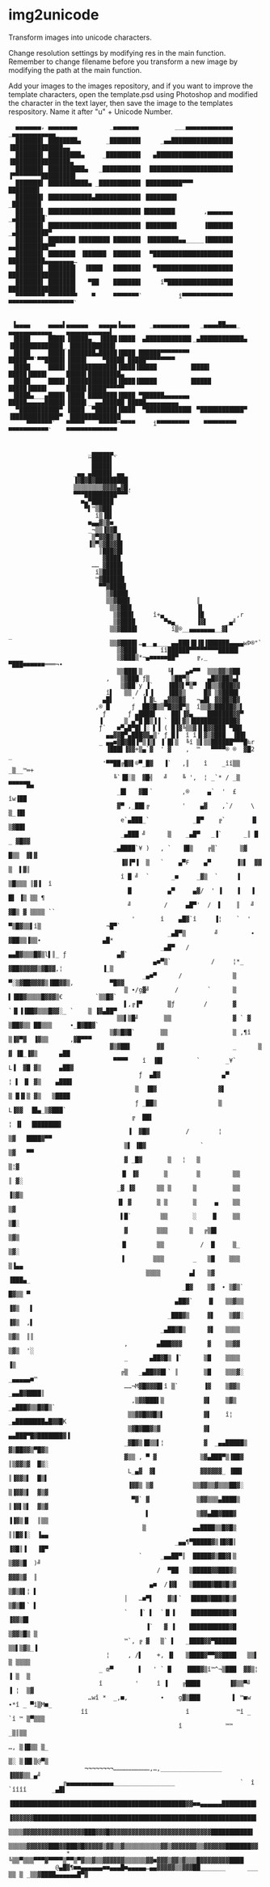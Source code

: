 # img2unicode
Transform images into unicode characters.

Change resolution settings by modifying res in the main function. Remember to change filename before you transform a new image by modifying the path at the main function.

Add your images to the images repository, and if you want to improve the template characters, open the template.psd using Photoshop and modified the character in the text layer, then save the image to the templates respository. Name it after "u" + Unicode Number.


      ▄▄▄▄▄▄▄, ▄▄▄▄▄▄▄▄         _▄▄▄▄▄▄▄          ___▄▄▄▄▄▄▄▄▄▄▄▄▄                _▄▄▄▄▄▄▄▄▄▄▄▄_          
      ███████▌ ████████▄       _████████▌     _▄▄█████████████████                ▐██████████████▄▄       
      ███████▌ █████████▄     _█████████▌   ▄█████████████████████                ▐████████████████▄      
      ███████▌ ██████████▄   _██████████▌  ███████████████████████                ▐▀▀▀▀▀▀▀▀█████████▌     
      ███████▌ ███████████▄ _███████████▌ ██████████▀▀▀                                     ████████▌     
      ███████▌ ████████████▄████████████▌ ████████▌                                        _████████      
      ███████▌ █████████████████████████▌▐████████        ,▄▄▄▄▄▄▄                       _▄████████`      
      ███████▌ █████████████████████████▌ ████████▌       ▐███████                    _▄█████████▀        
      ███████▌ ███████▌▐████████ ███████▌ ▐████████▄▄_____▐███████                 ▄▄█████████▀▀          
      ███████▌ ███████▌ ▐██████  ███████▌  ▀██████████████████████                ██████████▄▄▄▄▄▄▄▄…     
      ███████▌ ███████▌  ▐████   ███████▌   ▀█████████████████████                ██████████████████▌     
      ███████▌ ███████▌   ▀██    ███████▌     î▀██████████████████                ██████████████████▌     
      ▀▀▀▀▀▀▀▀ ▀▀▀▀▀▀▀▀    ▀     ▀▀▀▀▀▀▀`          î▀▀▀▀▀▀▀▀▀▀▀▀▀▀                ▀▀▀▀▀▀▀▀▀▀▀▀▀▀▀▀▀▀`     
                                                                                                           
                                                                                                           
     ▐▄▄▄▄     ▄▄▄▄▌▄▄▄▄▄▄   ▄▄▄▄▄▐▄▄▄▄    _▄▄▄▄▄▄▄▄▄▄   _▄▄▄▄██▄▄▄_    ▄▄▄▄▄▄▄▄▄▄▄▄_   ▄▄▄▄▄▄▄▄▄▄▄▄▌     
     ▐████     ████▌▐█████▄_ ▐████▐████  ▄████████████▌_▄████████████▄ ▐██████████████_ ████████████▌     
     ▐████     ████▌▐███████▄█████▐████ ██████▀▀▀▀▀▀▀▀ █████▀▀`▀▀█████▌▐████▌    ▀█████ █████▀▀▀▀▀▀▀▀     
     ▐████     ████▌▐█████████████▐████▐█████         ▐████▌      █████▐████▌     █████▌█████████▄        
     ▐████     ████▌▐█████████████▐████▐█████         ▐█████      █████▐████▌     █████▌█████▀▀▀▀▀        
     ▐████▄___▄████▌▐████ ████████▐████ ▀██████▄▄▄▄▄▄▄ █████▄▄▄▄▄█████▌▐████▌__▄▄██████ █████▄▄▄▄▄▄▄▄▄    
      ▀███████████▀ ▐████  ▀██████▐████  ▀████████████▌ ▀████████████▀ ▐█████████████▀  ██████████████    
         ▀▀▀▀▀▀▀`   ▀▀▀▀▀    ▀▀▀▀▀™▀▀▀▀     î▀▀▀▀▀▀▀▀▀    ▀▀▀▀▀▀▀▀▀     ▀▀▀▀▀▀▀▀▀▀▀`    ▀▀▀▀▀▀▀▀▀▀▀▀▀▀      
                                                                                                           
                                                                                                                 
                          _▄▄▄▄▄▄_                                                                                 
                          ™█████▌`                                                                                 
                           █████▌                                                                                  
                      _▄▄_▄█████▌_▄▄_                                                                              
                      ▐▓█▓█▓█████████                                                                              
                      ▒▒▒▒▒▒▒▒▓▓▓▓▄▓█,                                                                             
                      ▀▀▀█████████▀▀▀`                                                                             
                        ■▄▀██████                                                                                  
                         ▀▌™▒▓██▌                                                                                  
                            î▒▐█▌                                                                                  
                          ■▄▄▓▒▓■_                                                                                 
                          _¬▒▒▐▓▓█_                                                                                
                           ▒▀▓▓█▓▒█                                                                                
                          ▐▒▀▒▓█▓▓█▌                                                                               
                             ║███▓█▌                                                                               
                              ▓████                                                                                
                           ……_▓████▌                                                                               
                            î▒█████▌                                                                               
                            ™▓██████                                                                               
                             ▀▀▓████▌                                                                              
                               ▒▓████                                                                              
                               ▒▒▓███▌                  ║                                                          
                                ▒▒▓███                  ▐▌                                                         
                                 ▒▓███▌     î+▄_        ▐█         ,r                                              
                                 ▒▓████        ▀■▄_     ▐▓▌     _▄╝                                                
                                ▒▒▓████▌         î▒®__▄▄▄▄▄▄▄__▓▌          _                                       
                                ▒▒▓████▌…▄__▄____▄▄███▐█▐█▐██████▄▄▄▄wÞ®"`                                         
                                  ▒▓███▌      îî██████▀▀▀▀▀▀▀▀█████▌                                               
                                  ▒▓███▒*¬▄■■■■■██▀     ╔,_     ▀███■■■■■■═══¬∙                                    
                                  ▒▒███▌▒       ╚▌  _▄■▀▀  ▒▒▒▓▓▒▓██                                               
                               ,   ▒▓███ ƒ▒      ▒██▀▒__   ▄█▓▓██▓▄▌                                               
                                   ▒▓██`y ▐`    ▐██▓▌▀▒▀  ▐█▒▒▓███▓▓                                               
                               î▌   ▒▒ / ,▌▐    ▐██▓▒     █▓ ▒▓████▌                                               
                              ▄█▌     '  ▐_▓L _▄▓▓▓█▓   ¬▄█▌ ▓▓██▓█▓                                               
                            ,® █      ƒ _██▓█▒▒▀█▓▓█▀▒  î▒▒▓▒█████▓▒▌                                              
                              ƒ      ƒ ▄████▌    ██▌▐▓▄____███████▓▓▀                                              
                             ▐     _▒ ▄▀█▐█▒▐▐ ` ██▌▓▒▐████████████▓                                               
                             ƒ`  _■▀▄█▀█▌▐░ ▌▐ ( █▐▓╚▒▒▓▐▌█▓▓███ ▀██▌                                              
                               ▄▄▓▓█▀▄███▓▓▄▒' ƒ_█▐  î î▐▌▓▒▓███__▐██▌                                             
                             _ ▄▄■▓█▓██▐▀▒▐▒▌ ▐ █▌▒  ╚î ▒▌▒▒██████▀▀▀█‰r                                           
                               ▐███▌▐▓▓+▒▄`▓  ' ▓    ,  ™   ▀▀▀▀® ®  ▓█2  _                                        
                              '▀▀██╔█▓▌®▀_█▓   ▐`   ,║    î    _îî▒▒ _▒__™═+                                       
                                 ╚`▐█░▒  ▓█╣   ╝    ╚ ',  ¦ _`* / _▒  ▀▀▀▀▀█▄                                      
                                  _█▌   ▓█▌`        ,®     ▄`  '  £      îw▐██                                     
                                  ▓▀ ,_██▌╔         '    ▄▓    ,`/     \  ▒_▐█▌                                    
                                   e`▄███_`            _█▀    ╔`       ▐▌  ▒▓██▌                                   
                                   _▄███ ╝      ▒    _▄█▀   _▐`      _║ █ _ ▓█▓▓                                   
                                 _▄████`¥ )   , `   ▐█▒    ╔▒`      ▒▓  █▒▒  ▓▌▓                                   
                                   ▐▓▐▀▐  ▒   `    ▄▀F    ▄▀       ▐▒▌  ▓▓ ▒  ▌▓║                                  
                                   î █ ╝  `      _■     _▓▒  `     ▐    ▒█▒▒▒ ║▓▐  î                               
                                     █          ▄▀     ▄▓/  ' ▐    ▐   ▐ █▌ ▐▒ ▒▒ ¶                                
                                     ╝         /     ▄█▀'  /  ▌    ║   ╝ ▓█▒ ▓ ▒▒▒▒ ``                             
                                      '       î    ▄█▓`î     ▐¦    `  ' ▀▒█▓▒▒▌î▒                  ¬█▀`            
                                                _▄█▀▒        ╝         ∙ ▓██▒▒▐▒▒∙                 ▄█*             
                                              _▄█▀   /              ▄▄█▓▒▒▒█▓▒l▌║_ ƒ              ▄▓`              
                                            ▄■▀▒`           /     ¦*_ ▓██▓▓▓▓▓▒▓█▓▓,¦           ▐_▒                
                                         _▄■▀      /              ▒ ▀░▒▓██▓▓▓▓▒▐██▓▓▒,          ▀█▓▓               
                                    ▒ ∙/g▓╝       /        `      ▒    ▌▐██▓▒▒▒▒█▓▓▓▒€         `▒▒█▓`              
                                    ▌,╔▐▀       ▒ƒ        /       ▓  `▐▌▐▐██▓▒▒▒█▓▓░_ `    ▒ ▐▓▄██▀                
                                  ▒▒▌▒█╝       ▒▒                 ▓ ` ▓  ▒██▓▒▒ ██▒▒▒     ∙_█▓██▓`                 
                                ▒▓▒█▓█`       ▒▒                  ▒ ,¶î  ▒▐▓▀▓  ▐▓▒▒      ,▓█▀▀▀                   
                                ▓▒▓██▌       ▓▓                   _      ▒ ▓ ▐█_▐▓▒      ▄██                       
                                 ▀▀▀▀    î  ▐█▌         `       _¥`       L▐  ▓█ ▓▒     ▄██▓                       
                                        ƒ  ▄█▓                 ▄▀         ¦ ▌ ▐▌ ▓▒    ▄███▌                       
                                       ▒  ▐█▓                 ▓▌          ▒ █▐▌▒ ▓▒   ▒████                        
                                       ƒ _██▒                 ▒            L▐▓▓  ▐█▄_▒▓███`                        
                                      ╔  ██▌                               ¦ ▐▌  ▐███████▌                         
                                     ▐  ▓█▓          /        ¦              ▒▓   ████▓▀▀                          
                                    ▒▌ ▐█▓               `                   ▒▓   ▀▀                               
                                    ▓ _█▓       ▒   ¦   ▒                   ▒¦▓                                    
                                   ▐▌ ▐▓       ▒        ▒         ▒▒        ║ ▓░                                   
                                  _▓ ▐▓      ▒▒ ▒      ▒          ▒▒        ▐▒▓▒                                   
                                  ▐▌ ▓       ▒ ▒       ▒     ▄    ▒▒         ▒▓                                    
                                   ▌█`        ▒▒       ░    ▐▌    ▒▒         ▒█░                                   
                                    ▓        ▒▒▒      ▒   ╔▒█▌               ▒▓▒                                   
                                   ▐▌        ▒▒          /  █     ▒_         ▒▓░                                   
                                   ▐        ▒▒▒        _   ▒█    ▒▒▒         ▒▐▄▄                                  
                                          ▒▒▒▒        ▄▌   ▒▓                 ▐███▄_                               
                                                    _█▓    ▒▓  ∙ ▒▓▒`         █▓▒▒ ▀                               
                                                  ▄██▓`    ▐▌   ▒▒▓▒▒         ▐▓▒   ▌                              
                                                _███▓▒     ▓▌    ▒▓▓░         ▐▓▒  ,▌                              
                                              _▄██▓█▒      ▓▌   ▒▒▒▒          ▒▓▒  ║║                              
                                    ,        ▄███▓▓▓       ▓    ▒▒▓▓          ▒▓▒  '░                              
                                    _      ▄██▓█▒ ▐`      ▒█    ▒▒▒▒           ▐▒                                  
                                   ╔▒   _▄██▓▓█▌` ║       ▒█    ▒▒▒▓░        _▄▄▄▄▄■™                              
                                    ……¬M▓█▓▓▓█▌î ▒`       ▐▓    ▒▓▓▒      _▄▄█▓████║                               
                                      ,▒▓▓███▌▒           ▓▌    ▒▓▒    _▄███▓▒▒█▓█▒`                               
                                     ▒▒▓▓█▓▓█▒▌           ▓▌    î¦  _▄████████▄█▓▓█K                               
                                     ▒▓█▓██▓▒▓            ▓▌     ▄▄███▀█▓███████▓▐                                 
                                    _▓█▓▒▐█▒▒▌¦           ▓  _▄▄█████▒ ▓▒██▓▓▒▀█▓▒                                 
                                    ▓▒▒ , ▀ ▓            ▒▓▄███▀▒▐██▓  ║▒▓▓▒▓  █▒░                                 
                                     L_▄▓  ▓▌            ▓▓▓▓▓▓_ ▐██▌  ║▐▓▓▒▌  █▒▌                                 
                                     ▐▓▓▒ ▒▓           ▒▒▓▓▒▒▓▒▒▒██▓░  ▒▐▓▓▒▌  ▓▒▓                                 
                                      ▀▓` ▓             ▒▓▓▒▒▒▄████▒   ║▐▓▌▒▌  ▓▒▓                                 
                                          ▌             ▒▓▓▄██▓███▓    ▐▐▓▒▐▌  ║▒▒                                 
                                         ▒             ▄▄████▒▒█▓█▒    ║║█▓▐░  ▐▄▄                                 
                                                  _▄▄¶▀█████▓▒▐█▓█║    ▐▓█║▐   ▐█▀                                 
                                        `     _▄▄██▀║  █████▓▒██▓▌▒    ▒▓▓▒█  )╝                                   
                                             /  ▀██   ▒█████▓▓███▓▒    ▓▓▓▒▓  ║                                    
                                           ▄■  /▐▓▌   ▒█████▓██▓█▒▓    ▒▓▒▓▌¦ ▌                                    
                                    │   …■▀▌    ▓▒▌`  ▐████▓███▓█▒▓    ▒▓▒█▌` ▌                                    
                                    `   ▐` ▌  `▐▌▐    ▐██████████▓█   ▐▓▓▒█▌                                       
                                          ▐`   ▓ ▐    ███████████▓█   ▒▓▓▒█▒ ▒                                     
                                    ™`, ╔ ▓   ▒` ▌   _████▓▓▀██████   ▒▒▌▒▓▒_▐                                     
                               ¦     , /▌    +, ▐▌   ▒████▓▀▀▓▓████   ▒▒▌ ▒ ▒▒▒▒                                   
                             _ œ▀       ▌   ' ` █    ▐███▓▒î™^¬▒███  ▓▓▒¦ ▐ ▒  ▒                                   
                             î         '     î ▐    ╔████        ▐▓▒▒▀╝   ▐ ¦  ▒▓                                  
                          …wî *  _,■,         ∙    g▓▒███         ▌ ™■w   ∙*î _ ▀î▒M■_                             
                        îî                           î             ™î _      `î ™ ▒▀▒▒▒                            
                                                   î            ™™                _▒║▒▒                            
                                                                             …, ▒▐█▒▒ ▒_                           
                                                                             ▒░ ▒▐█▌▒@▀▒                           
                         ¬¬¬¬¬¬¬¬…………………………,…,_________________                  ▐▓▓▓▒▒_▄╝                         
                   ╔▄▄▄▄▄▄▄▄▄▄▄▄▄_________________                  `  î `îîîî       _▄█▌                          
                    ▐████████████████████████████████████████████████▓▓■■▄▄▄▄▄▄█████████▌                          
                    ▐▓▓▓▓▓▓█████████████████████████████████████████████████████████████▌                          
                     ▒▒▒▒▓▓▓▓▓▓▓▓▓▓▓▓▓▓▓▓▓███▓▓▓█▓▓▓▓▓▓▓▓▓▓▓▓▓▓▓▓▓▓▓▓▓▓▓▓▓▓▓▓███████████▌                          
                     ▒▒▒▒▒▓▓▓▓▓▓███▓▓███▓█▓▓▓▓▓▒▓▓▒▒▓▒▒▒▒▒▒▒▒▒▒▓▓▒▓▓▓▓▓▓▓▒▒▓▓▓▓▓▓███████▓▓                         
                    *    ╚▒▒▀▒▒▒▀▀▀▓▀▀▀▀▒▀▀▒▀▓▒▒▓▒▒▓▓▓▓▓▓▒▒▒▒▒▒▓▓■▓▓▓▒▓▓▒▓▒▒▒█▓▓▓▓▓▓▓▓████                         
                 @▄█▓¶■■▄▄▄▄▄▄■■▄▄▄█■▄▄▄▄▄…▄▄▓▓▓▓▓▒▒▓▓▓██_______      ___    ▒▒ ▒ _▒▒▓████▄▄▄▄▄▄█▀▓                
                                                                                                                    
